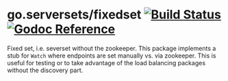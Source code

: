 go.serversets/fixedset [![Build Status](https://travis-ci.org/strava/go.serversets.png?branch=master)](https://travis-ci.org/strava/go.serversets) [![Godoc Reference](https://godoc.org/github.com/thinker0/go.serversets?status.png)](https://godoc.org/github.com/thinker0/go.serversets/fixedset)
=====================

Fixed set, i.e. severset without the zookeeper. This package implements a stub for `Watch`
where endpoints are set manually vs. via zookeeper. This is useful for testing or
to take advantage of the load balancing packages without the discovery part.

